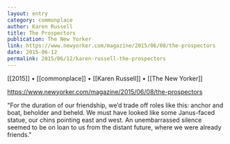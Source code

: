```yaml
---
layout: entry
category: commonplace
author: Karen Russell
title: The Prospectors
publication: The New Yorker
link: https://www.newyorker.com/magazine/2015/06/08/the-prospectors
date: 2015-06-12
permalink: 2015/06/12/karen-russell-the-prospectors
---
```


[[2015]] • [[commonplace]] • [[Karen Russell]] • [[The New Yorker]] 

https://www.newyorker.com/magazine/2015/06/08/the-prospectors

"For the duration of our friendship, we’d trade off roles like this: anchor and boat, beholder and beheld. We must have looked like some Janus-faced statue, our chins pointing east and west. An unembarrassed silence seemed to be on loan to us from the distant future, where we were already friends."
